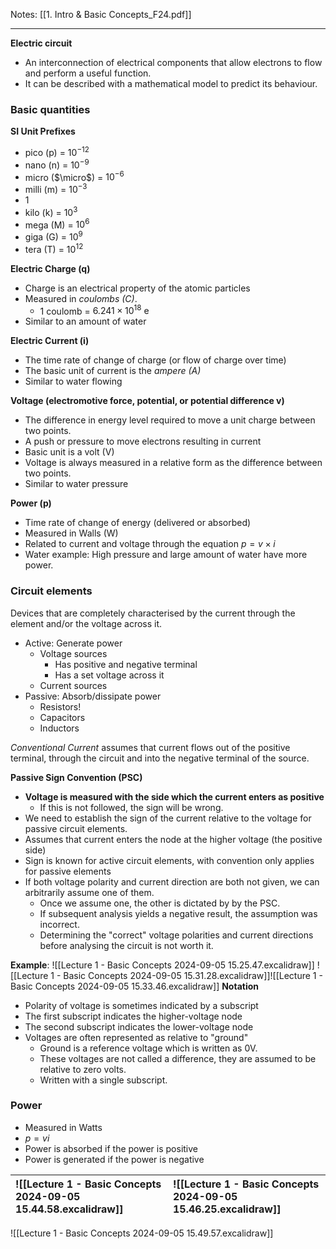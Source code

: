 
Notes: [[1. Intro & Basic Concepts_F24.pdf]]

---

**Electric circuit**
- An interconnection of electrical components that allow electrons to flow and perform a useful function.
- It can be described with a mathematical model to predict its behaviour.

### Basic quantities

**SI Unit Prefixes**
- pico (p) = $10^{-12}$
- nano (n) = $10^{-9}$
- micro ($\micro$) = $10^{-6}$
- milli (m) = $10^{-3}$
- 1
- kilo (k) = $10^3$
- mega (M) = $10^6$
- giga (G) = $10^9$
- tera (T) = $10^{12}$

**Electric Charge (q)**
- Charge is an electrical property of the atomic particles
- Measured in *coulombs (C)*.
	- 1 coulomb = $6.241 \times 10^{18} \text{ e}$
- Similar to an amount of water

**Electric Current (i)**
- The time rate of change of charge (or flow of charge over time)
- The basic unit of current is the *ampere (A)*
- Similar to water flowing

**Voltage (electromotive force, potential, or potential difference v)**
- The difference in energy level required to move a unit charge between two points.
- A push or pressure to move electrons resulting in current
- Basic unit is a volt (V)
- Voltage is always measured in a relative form as the difference between two points.
- Similar to water pressure

**Power (p)**
- Time rate of change of energy (delivered or absorbed)
- Measured in Walls (W)
- Related to current and voltage through the equation $p = v \times i$
- Water example: High pressure and large amount of water have more power.

### Circuit elements

Devices that are completely characterised by the current through the element and/or the voltage across it.

- Active: Generate power
	- Voltage sources
		- Has positive and negative terminal
		- Has a set voltage across it
	- Current sources
- Passive: Absorb/dissipate power
	- Resistors!
	- Capacitors
	- Inductors

*Conventional Current* assumes that current flows out of the positive terminal, through the circuit and into the negative terminal of the source.

**Passive Sign Convention (PSC)**
- **Voltage is measured with the side which the current enters as positive**
	- If this is not followed, the sign will be wrong.
- We need to establish the sign of the current relative to the voltage for passive circuit elements.
- Assumes that current enters the node at the higher voltage (the positive side)
- Sign is known for active circuit elements, with convention only applies for passive elements
- If both voltage polarity and current direction are both not given, we can arbitrarily assume one of them.
	- Once we assume one, the other is dictated by by the PSC.
	- If subsequent analysis yields a negative result, the assumption was incorrect.
	- Determining the "correct" voltage polarities and current directions before analysing the circuit is not worth it.

**Example**:
![[Lecture 1 - Basic Concepts 2024-09-05 15.25.47.excalidraw]]
![[Lecture 1 - Basic Concepts 2024-09-05 15.31.28.excalidraw]]![[Lecture 1 - Basic Concepts 2024-09-05 15.33.46.excalidraw]]
**Notation**
- Polarity of voltage is sometimes indicated by a subscript
- The first subscript indicates the higher-voltage node
- The second subscript indicates the lower-voltage node
- Voltages are often represented as relative to "ground"
	- Ground is a reference voltage which is written as 0V.
	- These voltages are not called a difference, they are assumed to be relative to zero volts.
	- Written with a single subscript.

### Power
- Measured in Watts
- $p=vi$
- Power is absorbed if the power is positive
- Power is generated if the power is negative

| ![[Lecture 1 - Basic Concepts 2024-09-05 15.44.58.excalidraw]] | ![[Lecture 1 - Basic Concepts 2024-09-05 15.46.25.excalidraw]] |
| :------------------------------------------------------------- | :------------------------------------------------------------- |
![[Lecture 1 - Basic Concepts 2024-09-05 15.49.57.excalidraw]]
